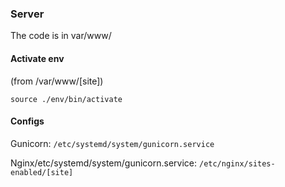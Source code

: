 ### Server

The code is in var/www/

#### Activate env
(from /var/www/[site]) 

`source ./env/bin/activate`

#### Configs
Gunicorn: `/etc/systemd/system/gunicorn.service`

Nginx/etc/systemd/system/gunicorn.service: `/etc/nginx/sites-enabled/[site]`
